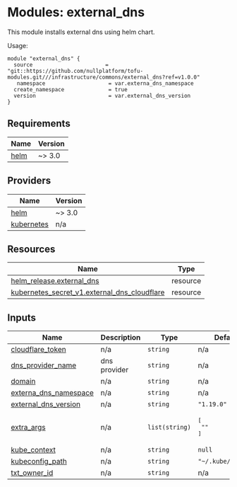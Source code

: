 
# Modules: external_dns

This module installs external dns using helm chart.

Usage:


```
module "external_dns" {
  source                       = "git::https://github.com/nullplatform/tofu-modules.git///infrastructure/commons/external_dns?ref=v1.0.0"
   namespace                    = var.externa_dns_namespace
  create_namespace              = true
  version                       = var.external_dns_version
}
```


<!-- BEGIN_TF_DOCS -->
## Requirements

| Name | Version |
|------|---------|
| <a name="requirement_helm"></a> [helm](#requirement\_helm) | ~> 3.0 |

## Providers

| Name | Version |
|------|---------|
| <a name="provider_helm"></a> [helm](#provider\_helm) | ~> 3.0 |
| <a name="provider_kubernetes"></a> [kubernetes](#provider\_kubernetes) | n/a |

## Resources

| Name | Type |
|------|------|
| [helm_release.external_dns](https://registry.terraform.io/providers/hashicorp/helm/latest/docs/resources/release) | resource |
| [kubernetes_secret_v1.external_dns_cloudflare](https://registry.terraform.io/providers/hashicorp/kubernetes/latest/docs/resources/secret_v1) | resource |

## Inputs

| Name | Description | Type | Default | Required |
|------|-------------|------|---------|:--------:|
| <a name="input_cloudflare_token"></a> [cloudflare\_token](#input\_cloudflare\_token) | n/a | `string` | n/a | yes |
| <a name="input_dns_provider_name"></a> [dns\_provider\_name](#input\_dns\_provider\_name) | dns provider | `string` | n/a | yes |
| <a name="input_domain"></a> [domain](#input\_domain) | n/a | `string` | n/a | yes |
| <a name="input_externa_dns_namespace"></a> [externa\_dns\_namespace](#input\_externa\_dns\_namespace) | n/a | `string` | n/a | yes |
| <a name="input_external_dns_version"></a> [external\_dns\_version](#input\_external\_dns\_version) | n/a | `string` | `"1.19.0"` | no |
| <a name="input_extra_args"></a> [extra\_args](#input\_extra\_args) | n/a | `list(string)` | <pre>[<br/>  ""<br/>]</pre> | no |
| <a name="input_kube_context"></a> [kube\_context](#input\_kube\_context) | n/a | `string` | `null` | no |
| <a name="input_kubeconfig_path"></a> [kubeconfig\_path](#input\_kubeconfig\_path) | n/a | `string` | `"~/.kube/config"` | no |
| <a name="input_txt_owner_id"></a> [txt\_owner\_id](#input\_txt\_owner\_id) | n/a | `string` | n/a | yes |
<!-- END_TF_DOCS -->